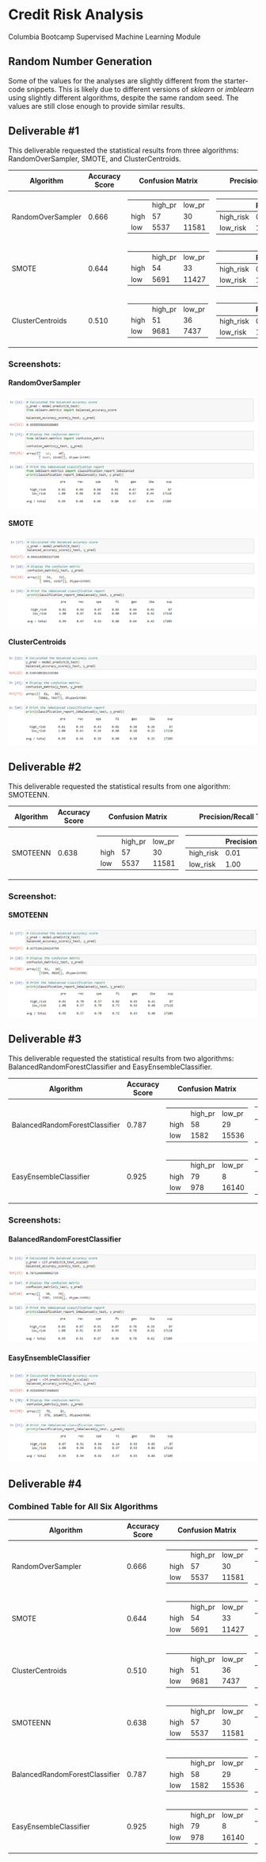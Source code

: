 # Credit Risk Analysis
Columbia Bootcamp Supervised Machine Learning Module

## Random Number Generation
Some of the values for the analyses are slightly different from the starter-code snippets.  This is likely due to different versions of *sklearn* or *imblearn* using slightly different algorithms, despite the same random seed.  The values are still close enough to provide similar results.

## Deliverable #1
This deliverable requested the statistical results from three algorithms: RandomOverSampler, SMOTE, and ClusterCentroids.

| Algorithm | Accuracy Score | Confusion Matrix | Precision/Recall Table |
| --------- | -------------- | ---------------- | ---------------------- |
| RandomOverSampler | 0.666 | <table> <tbody> <tr><td></td><td>high_pr</td><td>low_pr</td></tr> <tr> <td>high</td> <td>57</td>  <td>30</td>  </tr>  <tr> <td>low</td> <td>5537</td>  <td>11581</td>  </tr>  </tbody>  </table> | <table>  <thead>  <tr>  <th></th>  <th>Precision</th>  <th>Recall</th>  </tr>  </thead>  <tbody>  <tr>  <td>high_risk</td>  <td>0.01</code></td>  <td>0.66</td>  </tr>  <tr>  <td>low_risk</td>  <td>1.00</td>  <td>0.68</td>  </tr>  </tbody>  </table> |
| SMOTE | 0.644 | <table> <tbody> <tr><td></td><td>high_pr</td><td>low_pr</td></tr> <tr> <td>high</td> <td>54</td>  <td>33</td>  </tr>  <tr> <td>low</td> <td>5691</td>  <td>11427</td>  </tr>  </tbody>  </table> | <table>  <thead>  <tr>  <th></th>  <th>Precision</th>  <th>Recall</th>  </tr>  </thead>  <tbody>  <tr>  <td>high_risk</td>  <td>0.01</code></td>  <td>0.62</td>  </tr>  <tr>  <td>low_risk</td>  <td>1.00</td>  <td>0.67</td>  </tr>  </tbody>  </table> |
| ClusterCentroids | 0.510 | <table> <tbody> <tr><td></td><td>high_pr</td><td>low_pr</td></tr> <tr> <td>high</td> <td>51</td>  <td>36</td>  </tr>  <tr> <td>low</td> <td>9681</td>  <td>7437</td>  </tr>  </tbody>  </table> | <table>  <thead>  <tr>  <th></th>  <th>Precision</th>  <th>Recall</th>  </tr>  </thead>  <tbody>  <tr>  <td>high_risk</td>  <td>0.01</code></td>  <td>0.59</td>  </tr>  <tr>  <td>low_risk</td>  <td>1.00</td>  <td>0.43</td>  </tr>  </tbody>  </table> |

### Screenshots:
#### RandomOverSampler
![](Screenshots/RandomOverSampler.png)

#### SMOTE
![](Screenshots/SMOTE.png)

#### ClusterCentroids
![](Screenshots/ClusterCentroids.png)

## Deliverable #2
This deliverable requested the statistical results from one algorithm: SMOTEENN.

| Algorithm | Accuracy Score | Confusion Matrix | Precision/Recall Table |
| --------- | -------------- | ---------------- | ---------------------- |
| SMOTEENN | 0.638 | <table> <tbody> <tr><td></td><td>high_pr</td><td>low_pr</td></tr> <tr> <td>high</td> <td>57</td>  <td>30</td>  </tr>  <tr> <td>low</td> <td>5537</td>  <td>11581</td>  </tr>  </tbody>  </table> | <table>  <thead>  <tr>  <th></th>  <th>Precision</th>  <th>Recall</th>  </tr>  </thead>  <tbody>  <tr>  <td>high_risk</td>  <td>0.01</code></td>  <td>0.66</td>  </tr>  <tr>  <td>low_risk</td>  <td>1.00</td>  <td>0.68</td>  </tr>  </tbody>  </table> |

### Screenshot:
#### SMOTEENN
![](Screenshots/SMOTEENN.png)

## Deliverable #3
This deliverable requested the statistical results from two algorithms: BalancedRandomForestClassifier and EasyEnsembleClassifier.

| Algorithm | Accuracy Score | Confusion Matrix | Precision/Recall Table |
| --------- | -------------- | ---------------- | ---------------------- |
| BalancedRandomForestClassifier | 0.787 | <table> <tbody> <tr><td></td><td>high_pr</td><td>low_pr</td></tr> <tr> <td>high</td> <td>58</td>  <td>29</td>  </tr>  <tr> <td>low</td> <td>1582</td>  <td>15536</td>  </tr>  </tbody>  </table> | <table>  <thead>  <tr>  <th></th>  <th>Precision</th>  <th>Recall</th>  </tr>  </thead>  <tbody>  <tr>  <td>high_risk</td>  <td>0.04</code></td>  <td>0.67</td>  </tr>  <tr>  <td>low_risk</td>  <td>1.00</td>  <td>0.91</td>  </tr>  </tbody>  </table> |
| EasyEnsembleClassifier | 0.925 | <table> <tbody> <tr><td></td><td>high_pr</td><td>low_pr</td></tr> <tr> <td>high</td> <td>79</td>  <td>8</td>  </tr>  <tr> <td>low</td> <td>978</td>  <td>16140</td>  </tr>  </tbody>  </table> | <table>  <thead>  <tr>  <th></th>  <th>Precision</th>  <th>Recall</th>  </tr>  </thead>  <tbody>  <tr>  <td>high_risk</td>  <td>0.07</code></td>  <td>0.91</td>  </tr>  <tr>  <td>low_risk</td>  <td>1.00</td>  <td>0.94</td>  </tr>  </tbody>  </table> |

### Screenshots:
#### BalancedRandomForestClassifier
![](Screenshots/BalancedRandomForestClassifier.png)

#### EasyEnsembleClassifier
![](Screenshots/EasyEnsembleClassifier.png)


## Deliverable #4

### Combined Table for All Six Algorithms

| Algorithm | Accuracy Score | Confusion Matrix | Precision/Recall Table |
| --------- | -------------- | ---------------- | ---------------------- |
| RandomOverSampler | 0.666 | <table> <tbody> <tr><td></td><td>high_pr</td><td>low_pr</td></tr> <tr> <td>high</td> <td>57</td>  <td>30</td>  </tr>  <tr> <td>low</td> <td>5537</td>  <td>11581</td>  </tr>  </tbody>  </table> | <table>  <thead>  <tr>  <th></th>  <th>Precision</th>  <th>Recall</th>  </tr>  </thead>  <tbody>  <tr>  <td>high_risk</td>  <td>0.01</code></td>  <td>0.66</td>  </tr>  <tr>  <td>low_risk</td>  <td>1.00</td>  <td>0.68</td>  </tr>  </tbody>  </table> |
| SMOTE | 0.644 | <table> <tbody> <tr><td></td><td>high_pr</td><td>low_pr</td></tr> <tr> <td>high</td> <td>54</td>  <td>33</td>  </tr>  <tr> <td>low</td> <td>5691</td>  <td>11427</td>  </tr>  </tbody>  </table> | <table>  <thead>  <tr>  <th></th>  <th>Precision</th>  <th>Recall</th>  </tr>  </thead>  <tbody>  <tr>  <td>high_risk</td>  <td>0.01</code></td>  <td>0.62</td>  </tr>  <tr>  <td>low_risk</td>  <td>1.00</td>  <td>0.67</td>  </tr>  </tbody>  </table> |
| ClusterCentroids | 0.510 | <table> <tbody> <tr><td></td><td>high_pr</td><td>low_pr</td></tr> <tr> <td>high</td> <td>51</td>  <td>36</td>  </tr>  <tr> <td>low</td> <td>9681</td>  <td>7437</td>  </tr>  </tbody>  </table> | <table>  <thead>  <tr>  <th></th>  <th>Precision</th>  <th>Recall</th>  </tr>  </thead>  <tbody>  <tr>  <td>high_risk</td>  <td>0.01</code></td>  <td>0.59</td>  </tr>  <tr>  <td>low_risk</td>  <td>1.00</td>  <td>0.43</td>  </tr>  </tbody>  </table> |
| SMOTEENN | 0.638 | <table> <tbody> <tr><td></td><td>high_pr</td><td>low_pr</td></tr> <tr> <td>high</td> <td>57</td>  <td>30</td>  </tr>  <tr> <td>low</td> <td>5537</td>  <td>11581</td>  </tr>  </tbody>  </table> | <table>  <thead>  <tr>  <th></th>  <th>Precision</th>  <th>Recall</th>  </tr>  </thead>  <tbody>  <tr>  <td>high_risk</td>  <td>0.01</code></td>  <td>0.66</td>  </tr>  <tr>  <td>low_risk</td>  <td>1.00</td>  <td>0.68</td>  </tr>  </tbody>  </table> |
| BalancedRandomForestClassifier | 0.787 | <table> <tbody> <tr><td></td><td>high_pr</td><td>low_pr</td></tr> <tr> <td>high</td> <td>58</td>  <td>29</td>  </tr>  <tr> <td>low</td> <td>1582</td>  <td>15536</td>  </tr>  </tbody>  </table> | <table>  <thead>  <tr>  <th></th>  <th>Precision</th>  <th>Recall</th>  </tr>  </thead>  <tbody>  <tr>  <td>high_risk</td>  <td>0.04</code></td>  <td>0.67</td>  </tr>  <tr>  <td>low_risk</td>  <td>1.00</td>  <td>0.91</td>  </tr>  </tbody>  </table> |
| EasyEnsembleClassifier | 0.925 | <table> <tbody> <tr><td></td><td>high_pr</td><td>low_pr</td></tr> <tr> <td>high</td> <td>79</td>  <td>8</td>  </tr>  <tr> <td>low</td> <td>978</td>  <td>16140</td>  </tr>  </tbody>  </table> | <table>  <thead>  <tr>  <th></th>  <th>Precision</th>  <th>Recall</th>  </tr>  </thead>  <tbody>  <tr>  <td>high_risk</td>  <td>0.07</code></td>  <td>0.91</td>  </tr>  <tr>  <td>low_risk</td>  <td>1.00</td>  <td>0.94</td>  </tr>  </tbody>  </table> |
